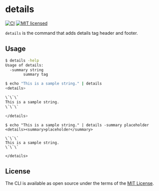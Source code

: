 # details

[![CI](https://github.com/thekuwayama/details/workflows/CI/badge.svg)](https://github.com/thekuwayama/details/actions?workflow=CI)
[![MIT licensed](https://img.shields.io/badge/license-MIT-brightgreen.svg)](https://raw.githubusercontent.com/thekuwayama/details/master/LICENSE.txt)

`details` is the command that adds details tag header and footer.


## Usage

```bash
$ details -help
Usage of details:
  -summary string
        summary tag
```

```bash
$ echo "This is a sample string." | details
<details>

\`\`\`
This is a sample string.
\`\`\`

</details>
```

```
$ echo "This is a sample string." | details -summary placeholder
<details><summary>placeholder</summary>

\`\`\`
This is a sample string.
\`\`\`

</details>
```


## License

The CLI is available as open source under the terms of the [MIT License](http://opensource.org/licenses/MIT).
